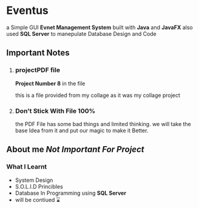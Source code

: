 # Eventus 
a Simple GUI **Evnet Management System** built with **Java** and **JavaFX** also used **SQL Server** to manepulate Database Design and Code

## Important Notes
1. ### projectPDF file 
    **Project Number 8** in the file

    this is a file provided from my collage as it was my collage project


2. ### Don't Stick With File 100%
    the PDF File has some bad things and limited thinking. we will take the base Idea from it and put our magic to make it Better.


## About me *Not Important For Project*
### What I Learnt 
* System Design
* S.O.L.I.D Princibles
* Database In Programming using **SQL Server**
* will be contiued ⌛